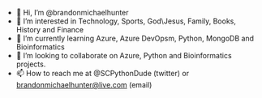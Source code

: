 - 👋 Hi, I’m @brandonmichaelhunter
- 👀 I’m interested in Technology, Sports, God\Jesus, Family, Books, History and Finance
- 🌱 I’m currently learning Azure, Azure DevOpsm, Python, MongoDB and Bioinformatics
- 💞️ I’m looking to collaborate on Azure, Python and Bioinformatics projects.
- 📫 How to reach me at @SCPythonDude (twitter) or brandonmichaelhunter@live.com (email)

<!---
brandonmichaelhunter/brandonmichaelhunter is a ✨ special ✨ repository because its `README.md` (this file) appears on your GitHub profile.
You can click the Preview link to take a look at your changes.
--->
